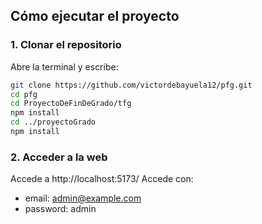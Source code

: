 ##  Cómo ejecutar el proyecto

### 1. Clonar el repositorio

Abre la terminal y escribe:

```bash
git clone https://github.com/victordebayuela12/pfg.git
cd pfg
cd ProyectoDeFinDeGrado/tfg
npm install
cd ../proyectoGrado
npm install
```
### 2. Acceder a la web

Accede a http://localhost:5173/
Accede con:
- email: admin@example.com
- password: admin
